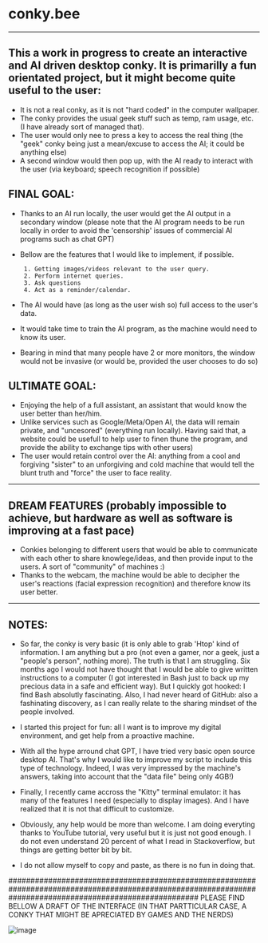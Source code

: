 # conky.bee

---------------------------------------------------------------------------------------------------------------------------------------------
This a work in progress to create an interactive and AI driven desktop conky. It is primarilly a fun orientated project, but it might become quite useful to the user:
---------------------------------------------------------------------------------------------------------------------------------------------

* It is not a real conky, as it is not "hard coded" in the computer wallpaper.
* The conky provides the usual geek stuff such as temp, ram usage, etc. (I have already sort of managed that).
* The user would only nee to press a key to access the real thing (the "geek" conky being just a mean/excuse to access the AI; it could be anything else)
* A second window would then pop up, with the AI ready to interact with the user (via keyboard; speech recognition if possible)

 FINAL GOAL:
 ------------
 
 * Thanks to an AI run locally, the user would get the AI output in a secondary window (please note that the AI program needs to be run locally in order to avoid the 'censorship' issues of commercial AI programs such as chat GPT)
 
 * Bellow are the features that I would like to implement, if possible.

        1. Getting images/videos relevant to the user query.
        2. Perform internet queries.
        3. Ask questions
        4. Act as a reminder/calendar.

* The AI would have (as long as the user wish so) full access to the user's data.
* It would take time to train the AI program, as the machine would need to know its user.
* Bearing in mind that many people have 2 or more monitors, the window would not be invasive (or would be, provided the user chooses to do so)

 
ULTIMATE GOAL:
---------------

* Enjoying the help of a full assistant, an assistant that would know the user better than her/him.
* Unlike services such as Google/Meta/Open AI, the data will remain private, and "uncesored" (everything run locally). Having said that, a website could be usefull to help user to finen thune the program, and provide the ability to exchange tips with other users)
* The user would retain control over the AI: anything from a cool and forgiving "sister" to an unforgiving and cold machine that would tell the blunt truth and "force" the user to face reality.

-------------------------------------------------------------------------------------------------------------
DREAM FEATURES (probably impossible to achieve, but hardware as well as software is improving at a fast pace)
-------------------------------------------------------------------------------------------------------------

* Conkies belonging to different users that would be able to communicate with each other to share knowlege/ideas, and then provide input to the users. A sort of "community" of machines :) 
* Thanks to the webcam, the machine would be able to decipher the user's reactions (facial expression recognition) and therefore know its user better.


----------
NOTES:
----------

* So far, the conky is very basic (it is only able to grab 'Htop' kind of information. I am anything but a pro (not even a gamer, nor a  geek, just a "people's person", nothing more). The truth is that I am struggling. Six months ago I would not have thought that I would be able to give written instructions to a computer (I got interested in Bash just to back up my precious data in a safe and efficient way). But I quickly got hooked: I find Bash absolutly fascinating. Also, I had never heard of GitHub: also a fashinating discovery, as I can really relate to the sharing mindset of the people involved.

* I started this project for fun: all I want is to improve my digital environment, and get help from a proactive machine.

* With all the hype arround chat GPT, I have tried very basic open source desktop AI. That's why I would like to improve my script to include this type of technology. Indeed, I was very impressed by the machine's answers, taking into account that the "data file" being only 4GB!)

* Finally, I recently came accross the "Kitty" terminal emulator: it has many of the features I need (especially to display images). And I have realized that it is not that difficult to customize.

* Obviously, any help would be more than welcome. I am doing everyting thanks to YouTube tutorial, very useful but it is just not good enough. I do not even understand 20 percent of what I read in Stackoverflow, but things are getting better bit by bit.

* I do not allow myself to copy and paste, as there is no fun in doing that.

###########################################################################################################################################################
PLEASE FIND BELLOW A DRAFT OF THE INTERFACE (IN THAT PARTTICULAR CASE, A CONKY THAT MIGHT BE APRECIATED BY GAMES AND THE NERDS)



![image](https://github.com/bee-on-the-green/conky.bee/assets/118056528/73904cee-19a2-473d-8844-2e5cb4a8fc5a)


